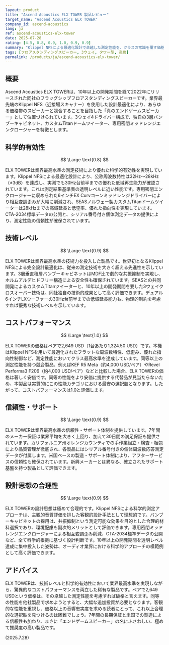 ```yaml
---
layout: product
title: "Ascend Acoustics ELX TOWER 製品レビュー"
target_name: "Ascend Acoustics ELX TOWER"
company_id: ascend-acoustics
lang: ja
ref: ascend-acoustics-elx-tower
date: 2025-07-28
rating: [4.5, 0.8, 0.9, 1.0, 0.9, 0.9]
summary: "Klippel NFSによる最適化設計で卓越した測定性能を、クラスの常識を覆す価格で実現した3ウェイタワー。"
tags: [フロアスタンディングスピーカー, 3ウェイ, タワー型, 高級]
permalink: /products/ja/ascend-acoustics-elx-tower/
---
```


## 概要

Ascend Acoustics ELX TOWERは、10年以上の開発期間を経て2022年にリリースされた同社のフラッグシップフロアスタンディングスピーカーです。業界最先端のKlippel NFS（近接場スキャナー）を使用した設計最適化により、あらゆる価格帯のスピーカーと競合することを目指した「真のエンドゲームスピーカー」として位置づけられています。3ウェイ4ドライバー構成で、独自の3層バンブーキャビネット、カスタムTitanドームツイーター、専用密閉ミッドレンジエンクロージャーを特徴とします。

## 科学的有効性

$$ \Large \text{0.8} $$

ELX TOWERは業界最高水準の測定技術により優れた科学的有効性を実現しています。Klippel NFSによる最適化設計により、公称周波数特性は32Hz～28kHz（±3dB）を達成し、実測でも30Hz台前半までの優れた低域再生能力が確認されています。これは測定結果基準表の透明レベルに近い性能です。専用密閉エンクロージャーに収められた6インチEX Curvコーンミッドレンジドライバーにより相互変調歪みが大幅に削減され、SEASノルウェー製カスタムTitanドームツイーターは28kHzまでの高域延長と低歪率、優れた指向性を実現しています。CTA-2034標準データの公開と、シリアル番号付き個体測定データの提供により、測定性能の信頼性が確保されています。

## 技術レベル

$$ \Large \text{0.9} $$

ELX TOWERは業界最高水準の技術力を投入した製品です。世界初となるKlippel NFSによる完全設計最適化は、従来の測定技術を大きく超える先進性を示しています。3層垂直積層バンブーキャビネットはMDF比で劇的な共振抑制を実現し、ホルムアルデヒドフリー構造による安全性も確保されています。SEASとの共同開発によるカスタムTitanツイーターと、10年以上の開発期間を要した3ウェイクロスオーバー技術は、同社独自の技術的成果として高く評価できます。デュアル6インチLXウーファーの30Hz台前半までの低域延長能力も、物理的制約を考慮すれば優秀な技術レベルを示しています。

## コストパフォーマンス

$$ \Large \text{1.0} $$

ELX TOWERの価格はペアで2,649 USD（1台あたり1,324.50 USD）です。本機はKlippel NFSを用いて最適化されたフラットな周波数特性、低歪み、優れた指向性制御など、測定性能においてクラス最高水準を達成しています。同等以上の測定性能を持つ競合製品、例えばKEF R5 Meta（約4,000 USD/ペア）やRevel Performa3 F206（約4,000 USD/ペア）などと比較した場合、ELX TOWERの価格は著しく安価です。同等の性能をより安価に提供する代替品が見当たらないため、本製品は実質的にこの性能カテゴリにおける最安の選択肢となります。したがって、コストパフォーマンスは1.0と評価します。

## 信頼性・サポート

$$ \Large \text{0.9} $$

ELX TOWERは業界最高水準の信頼性・サポート体制を提供しています。7年間のメーカー保証は業界平均を大きく上回り、加えて30日間の満足保証も提供されています。カリフォルニア州オレンジカウンティでの手作業組立・検査・梱包により品質管理が徹底され、各製品にはシリアル番号付きの個体周波数応答測定データが付属します。米国ベースの製造・サポート体制により、アフターサービスの信頼性も確保されています。新興メーカーとは異なる、確立されたサポート基盤を持つ製品として評価できます。

## 設計思想の合理性

$$ \Large \text{0.9} $$

ELX TOWERの設計思想は極めて合理的です。Klippel NFSによる科学的測定アプローチは、主観的音質評価を排した客観的設計手法として理想的です。バンブーキャビネットの採用は、共振抑制という測定可能な効果を目的とした合理的材料選択であり、環境配慮も副次的メリットとして評価できます。専用密閉ミッドレンジエンクロージャーによる相互変調歪み削減、CTA-2034標準データの公開など、全て科学的根拠に基づく設計判断です。10年以上の開発期間を透明レベル達成に集中投入した姿勢は、オーディオ業界における科学的アプローチの模範例として高く評価できます。

## アドバイス

ELX TOWERは、技術レベルと科学的有効性において業界最高水準を実現しながら、驚異的なコストパフォーマンスを両立した稀有な製品です。ペアで2,649 USDという価格は、その卓越した測定性能を考慮すれば破格と言えます。同等の性能を他社製品で求めようとすると、大幅な追加投資が必要となります。客観的な性能を重視し、価格以上の音響忠実度を求める読者にとって、これ以上合理的な選択肢を見つけるのは困難でしょう。7年間の長期保証と米国での製造による信頼性も加わり、まさに「エンドゲームスピーカー」の名にふさわしい、極めて推奨度の高い製品です。

(2025.7.28)
